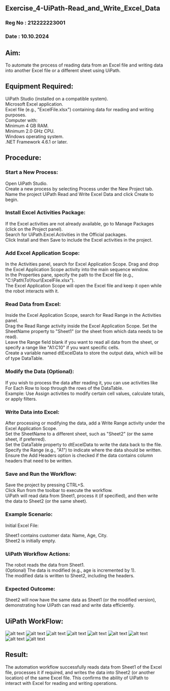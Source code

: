 ## Exercise_4-UiPath-Read_and_Write_Excel_Data

### Reg No : 212222223001
### Date   : 10.10.2024

## Aim:
To automate the process of reading data from an Excel file and writing data into another Excel file or a different sheet using UiPath.

## Equipment Required:
UiPath Studio (installed on a compatible system).<br>
Microsoft Excel application.<br>
Excel file (e.g., "ExcelFile.xlsx") containing data for reading and writing purposes.<br>
Computer with:<br>
Minimum 4 GB RAM.<br>
Minimum 2.0 GHz CPU.<br>
Windows operating system.<br>
.NET Framework 4.6.1 or later.
## Procedure:
### Start a New Process:

Open UiPath Studio.<br>
Create a new process by selecting Process under the New Project tab.<br>
Name the project UiPath Read and Write Excel Data and click Create to begin.
### Install Excel Activities Package:

If the Excel activities are not already available, go to Manage Packages (click on the Project panel).<br>
Search for UiPath.Excel.Activities in the Official packages.<br>
Click Install and then Save to include the Excel activities in the project.<br>
### Add Excel Application Scope:

In the Activities panel, search for Excel Application Scope.
Drag and drop the Excel Application Scope activity into the main sequence window.<br>
In the Properties pane, specify the path to the Excel file (e.g., "C:\Path\To\Your\ExcelFile.xlsx").<br>
The Excel Application Scope will open the Excel file and keep it open while the robot interacts with it.<br>
### Read Data from Excel:

Inside the Excel Application Scope, search for Read Range in the Activities panel.<br>
Drag the Read Range activity inside the Excel Application Scope.
Set the SheetName property to "Sheet1" (or the sheet from which data needs to be read).<br>
Leave the Range field blank if you want to read all data from the sheet, or specify a range like "A1:C10" if you want specific cells.<br>
Create a variable named dtExcelData to store the output data, which will be of type DataTable.<br>
### Modify the Data (Optional):

If you wish to process the data after reading it, you can use activities like For Each Row to loop through the rows of the DataTable.<br>
Example: Use Assign activities to modify certain cell values, calculate totals, or apply filters.
### Write Data into Excel:

After processing or modifying the data, add a Write Range activity under the Excel Application Scope.<br>
Set the SheetName to a different sheet, such as "Sheet2" (or the same sheet, if preferred).<br>
Set the DataTable property to dtExcelData to write the data back to the file.<br>
Specify the Range (e.g., "A1") to indicate where the data should be written.<br>
Ensure the Add Headers option is checked if the data contains column headers that need to be written.
### Save and Run the Workflow:

Save the project by pressing CTRL+S.<br>
Click Run from the toolbar to execute the workflow.<br>
UiPath will read data from Sheet1, process it (if specified), and then write the data to Sheet2 (or the same sheet).
### Example Scenario:
Initial Excel File:

Sheet1 contains customer data: Name, Age, City.<br>
Sheet2 is initially empty.
### UiPath Workflow Actions:

The robot reads the data from Sheet1.<br>
(Optional) The data is modified (e.g., age is incremented by 1).<br>
The modified data is written to Sheet2, including the headers.
### Expected Outcome:

Sheet2 will now have the same data as Sheet1 (or the modified version), demonstrating how UiPath can read and write data efficiently.
## UiPath WorkFlow:
![alt text](<img/Screenshot 2024-09-16 220140.png>)
![alt text](<img/Screenshot 2024-09-16 220212.png>)
![alt text](<img/Screenshot 2024-09-16 220227.png>)
![alt text](<img/Screenshot 2024-09-16 220300.png>)
![alt text](<img/Screenshot 2024-09-16 220315.png>)
![alt text](<img/Screenshot 2024-09-16 220401.png>)
![alt text](<img/Screenshot 2024-09-16 220422.png>)
![alt text](<img/Screenshot 2024-09-16 220529.png>)
![alt text](<img/Screenshot 2024-09-16 220546.png>)
## Result:
The automation workflow successfully reads data from Sheet1 of the Excel file, processes it if required, and writes the data into Sheet2 (or another location) of the same Excel file. This confirms the ability of UiPath to interact with Excel for reading and writing operations.